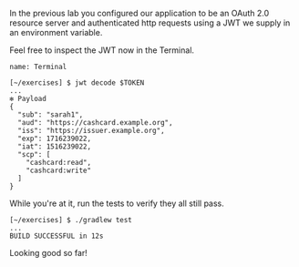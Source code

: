 In the previous lab you configured our application to be an OAuth 2.0 resource server and authenticated http requests using a JWT we supply in an environment variable.

Feel free to inspect the JWT now in the Terminal.

```dashboard:open-dashboard
name: Terminal
```

```shell
[~/exercises] $ jwt decode $TOKEN
...
✻ Payload
{
  "sub": "sarah1",
  "aud": "https://cashcard.example.org",
  "iss": "https://issuer.example.org",
  "exp": 1716239022,
  "iat": 1516239022,
  "scp": [
    "cashcard:read",
    "cashcard:write"
  ]
}
```

While you're at it, run the tests to verify they all still pass.

```shell
[~/exercises] $ ./gradlew test
...
BUILD SUCCESSFUL in 12s
```

Looking good so far!
